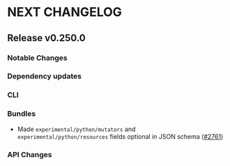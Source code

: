 # NEXT CHANGELOG

## Release v0.250.0

### Notable Changes

### Dependency updates

### CLI

### Bundles
* Made `experimental/python/mutators` and `experimental/python/resources` fields optional in JSON schema ([#2761](https://github.com/databricks/cli/pull/2761))

### API Changes
